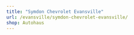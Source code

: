 ```yaml
---
title: "Symdon Chevrolet Evansville"
url: /evansville/symdon-chevrolet-evansville/
shop: Autohaus
---
```

